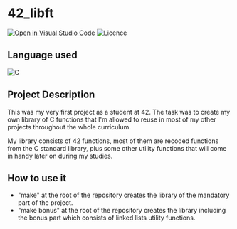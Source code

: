 # 42_libft

[![Open in Visual Studio Code](https://open.vscode.dev/badges/open-in-vscode.svg)](https://open.vscode.dev/sunkio/42-core-projects/42_libft)
![Licence](https://img.shields.io/github/license/sunkio/42_libft)

## Language used
![C](https://img.shields.io/badge/-C-000?&logo=C)

## Project Description
This was my very first project as a student at 42. The task was to create my own library of C functions that I'm allowed to reuse in most of my other projects throughout the whole curriculum.

My library consists of 42 functions, most of them are recoded functions from the C standard library, plus some other utility functions that will come in handy later on during my studies.

## How to use it 
- "make" at the root of the repository creates the library of the mandatory part of the project.
- "make bonus" at the root of the repository creates the library including the bonus part which consists of linked lists utility functions.
